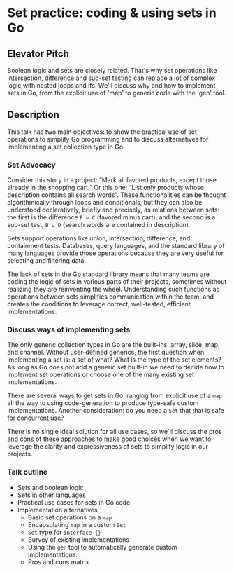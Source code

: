 # Set practice: coding & using sets in Go

## Elevator Pitch

Boolean logic and sets are closely related. That's why set operations like intersection, difference and sub-set testing can replace a lot of complex logic with nested loops and ifs. We'll discuss why and how to implement sets in Go, from the explicit use of 'map' to generic code with the 'gen' tool.


## Description

This talk has two main objectives: to show the practical use of set operations to simplify Go programming and to discuss alternatives for implementing a set collection type in Go.


### Set Advocacy

Consider this story in a project: “Mark all favored products, except those already in the shopping cart.” Or this one: “List only products whose description contains all search words”. These functionalities can be thought algorithmically through loops and conditionals, but they can also be understood declaratively, briefly and precisely, as relations between sets: the first is the difference `F – C` (favored minus cart), and the second is a sub-set test, `B ⊆ D` (search words are contained in description).

Sets support operations like union, intersection, difference, and containment tests. Databases, query languages, and the standard library of many languages provide those operations because they are very useful for selecting and filtering data.

The lack of sets in the Go standard library means that many teams are coding the logic of sets in various parts of their projects, sometimes without realizing they are reinventing the wheel. Understanding such functions as operations between sets simplifies communication within the team, and creates the conditions to leverage correct, well-tested, efficient implementations.


### Discuss ways of implementing sets

The only generic collection types in Go are the built-ins: array, slice, map, and channel. Without user-defined generics, the first question when implementing a set is: a set of what? What is the type of the set elements? As long as Go does not add a generic set built-in we need to decide how to implement set operations or choose one of the many existing set implementations.

There are several ways to get sets in Go, ranging from explicit use of a `map` all the way to using code-generation to produce type-safe custom implementations. Another consideration: do you need a `Set` that that is safe for concurrent use?

There is no single ideal solution for all use cases, so we`ll discuss the pros and cons of these approaches to make good choices when we want to leverage the clarity and expressiveness of sets to simplify logic in our projects.


### Talk outline

* Sets and boolean logic
* Sets in other languages
* Practical use cases for sets in Go code
* Implementation alternatives
   * Basic set operations on a `map`
   * Encapsulating `map` in a custom `Set`
   * `Set` type for `interface {}`
   * Survey of existing implementations
   * Using the `gen` tool to automatically generate custom implementations.
   * Pros and cons matrix
